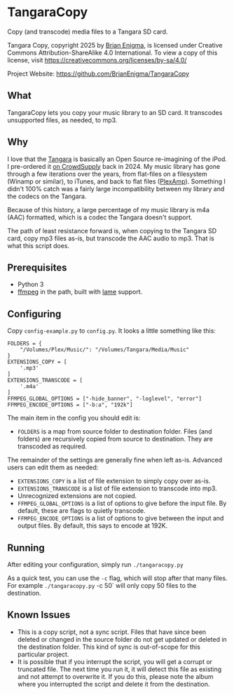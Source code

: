 # TangaraCopy

Copy (and transcode) media files to a Tangara SD card.

Tangara Copy, copyright 2025 by [Brian Enigma](https://brianenigma.com), is licensed under Creative Commons Attribution-ShareAlike 4.0 International. To view a copy of this license, visit https://creativecommons.org/licenses/by-sa/4.0/

Project Website: https://github.com/BrianEnigma/TangaraCopy

## What

TangaraCopy lets you copy your music library to an SD card. It transcodes unsupported files, as needed, to mp3.

## Why

I love that the [Tangara](https://cooltech.zone/tangara/) is basically an Open Source re-imagining of the iPod. I pre-ordered it [on CrowdSupply](https://www.crowdsupply.com/cool-tech-zone/tangara) back in 2024. My music library has gone through a few iterations over the years, from flat-files on a filesystem (Winamp or similar), to iTunes, and back to flat files ([PlexAmp](https://www.plex.tv/plexamp/)). Something I didn't 100% catch was a fairly large incompatibility between my library and the codecs on the Tangara.

Because of this history, a large percentage of my music library is m4a (AAC) formatted, which is a codec the Tangara doesn't support.

The path of least resistance forward is, when copying to the Tangara SD card, copy mp3 files as-is, but transcode the AAC audio to mp3. That is what this script does.

## Prerequisites

- Python 3
- [ffmpeg](https://ffmpeg.org) in the path, built with [lame](https://lame.sourceforge.io) support.

## Configuring

Copy `config-example.py` to `config.py`. It looks a little something like this:

```
FOLDERS = {
    "/Volumes/Plex/Music/": "/Volumes/Tangara/Media/Music"
}
EXTENSIONS_COPY = [
    '.mp3'
]
EXTENSIONS_TRANSCODE = [
    '.m4a'
]
FFMPEG_GLOBAL_OPTIONS = ["-hide_banner", "-loglevel", "error"]
FFMPEG_ENCODE_OPTIONS = ["-b:a", "192k"]
```

The main item in the config you should edit is:

- `FOLDERS` is a map from source folder to destination folder. Files (and folders) are recursively copied from source to destination. They are transcoded as required.

The remainder of the settings are generally fine when left as-is. Advanced users can edit them as needed:

- `EXTENSIONS_COPY` is a list of file extension to simply copy over as-is.
- `EXTENSIONS_TRANSCODE` is a list of file extension to transcode into mp3.
- Unrecognized extensions are not copied.
- `FFMPEG_GLOBAL_OPTIONS` is a list of options to give before the input file. By default, these are flags to quietly transcode.
- `FFMPEG_ENCODE_OPTIONS` is a list of options to give between the input and output files. By default, this says to encode at 192K.

## Running

After editing your configuration, simply run `./tangaracopy.py`

As a quick test, you can use the `-c` flag, which will stop after that many files. For example `./tangaracopy.py` -c 50` will only copy 50 files to the destination.

## Known Issues

- This is a copy script, not a sync script. Files that have since been deleted or changed in the source folder do not get updated or deleted in the destination folder. This kind of sync is out-of-scope for this particular project.
- It is possible that if you interrupt the script, you will get a corrupt or truncated file. The next time you run it, it will detect this file as existing and not attempt to overwrite it. If you do this, please note the album where you interrupted the script and delete it from the destination.
